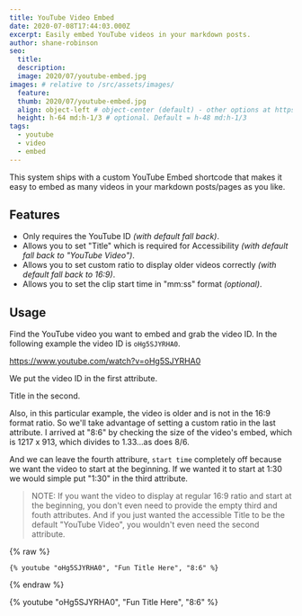 ```yaml
---
title: YouTube Video Embed
date: 2020-07-08T17:44:03.000Z
excerpt: Easily embed YouTube videos in your markdown posts.
author: shane-robinson
seo:
  title:
  description:
  image: 2020/07/youtube-embed.jpg
images: # relative to /src/assets/images/
  feature:
  thumb: 2020/07/youtube-embed.jpg
  align: object-left # object-center (default) - other options at https://tailwindcss.com/docs/object-position
  height: h-64 md:h-1/3 # optional. Default = h-48 md:h-1/3
tags:
  - youtube
  - video
  - embed
---
```


This system ships with a custom YouTube Embed shortcode that makes it easy to embed as many videos in your markdown posts/pages as you like.

## Features

- Only requires the YouTube ID _(with default fall back)_.
- Allows you to set "Title" which is required for Accessibility _(with default fall back to "YouTube Video")_.
- Allows you to set custom ratio to display older videos correctly _(with default fall back to 16:9)_.
- Allows you to set the clip start time in "mm:ss" format _(optional)_.

## Usage

Find the YouTube video you want to embed and grab the video ID. In the following example the video ID is `oHg5SJYRHA0`.

https://www.youtube.com/watch?v=oHg5SJYRHA0

We put the video ID in the first attribute.

Title in the second.

Also, in this particular example, the video is older and is not in the 16:9 format ratio. So we'll take advantage of setting a custom ratio in the last attribute. I arrived at "8:6" by checking the size of the video's embed, which is 1217 x 913, which divides to 1.33...as does 8/6.

And we can leave the fourth attribure, `start time` completely off because we want the video to start at the beginning. If we wanted it to start at 1:30 we would simple put "1:30" in the third attribute.

> NOTE: If you want the video to display at regular 16:9 ratio and start at the beginning, you don't even need to provide the empty third and fouth attributes. And if you just wanted the accessible Title to be the default "YouTube Video", you wouldn't even need the second attribute.

{% raw %}

```liquid
{% youtube "oHg5SJYRHA0", "Fun Title Here", "8:6" %}
```

{% endraw %}

{% youtube "oHg5SJYRHA0", "Fun Title Here", "8:6" %}
